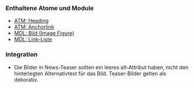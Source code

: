### Enthaltene Atome und Module
* <a href="../../atoms/headings/headings.html">ATM: Heading</a>
* <a href="../../atoms/anchorlink/anchorlink.html">ATM: Anchorlink</a>
* <a href="../image_figure/image_figure.html">MDL: Bild (Image Figure)</a>
* <a href="../linklist/linklist.html">MDL: Link-Liste</a>

### Integration


* Die Bilder in News-Teaser sollten ein leeres alt-Attribut haben, nicht den hinterlegten Alternativtext für das Bild. Teaser-Bilder gelten als dekorativ. 
